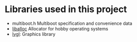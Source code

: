 # Libraries used in this project
- multiboot.h Multiboot specification and convenience data
- [liballoc](https://github.com/blanham/liballoc) Allocator for hobby operating systems
- [lvgl](https://github.com/lvgl/lvgl): Graphics library